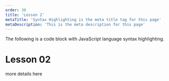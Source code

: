 ```yaml
---
order: 30
title: 'Lesson 2'
metaTitle: 'Syntax Highlighting is the meta title tag for this page'
metaDescription: 'This is the meta description for this page'
---
```


The following is a code block with JavaScript language syntax highlighting.

# Lesson 02

more details here
